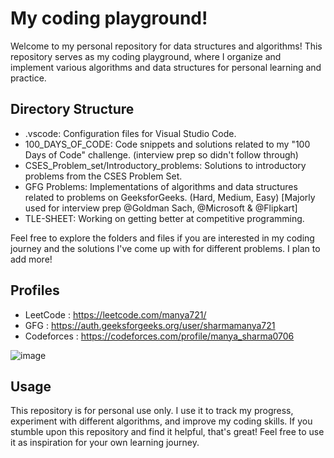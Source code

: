 # My coding playground!
Welcome to my personal repository for data structures and algorithms! This repository serves as my coding playground, where I organize and implement various algorithms and data structures for personal learning and practice.

## Directory Structure
- .vscode: Configuration files for Visual Studio Code.
- 100_DAYS_OF_CODE: Code snippets and solutions related to my "100 Days of Code" challenge. (interview prep so didn't follow through)
- CSES_Problem_set/Introductory_problems: Solutions to introductory problems from the CSES Problem Set.
- GFG Problems: Implementations of algorithms and data structures related to problems on GeeksforGeeks. (Hard, Medium, Easy) [Majorly used for interview prep @Goldman Sach, @Microsoft & @Flipkart]
- TLE-SHEET: Working on getting better at competitive programming.


Feel free to explore the folders and files if you are interested in my coding journey and the solutions I've come up with for different problems.
I plan to add more!

## Profiles
- LeetCode : https://leetcode.com/manya721/
- GFG : https://auth.geeksforgeeks.org/user/sharmamanya721
- Codeforces : https://codeforces.com/profile/manya_sharma0706
  
![image](https://github.com/manya706/Data-Structures-and-Algorithm/assets/96016153/e33f75b8-63c3-4c80-96ff-b58ab89740bb)

## Usage
This repository is for personal use only. I use it to track my progress, experiment with different algorithms, and improve my coding skills. If you stumble upon this repository and find it helpful, that's great! Feel free to use it as inspiration for your own learning journey.
